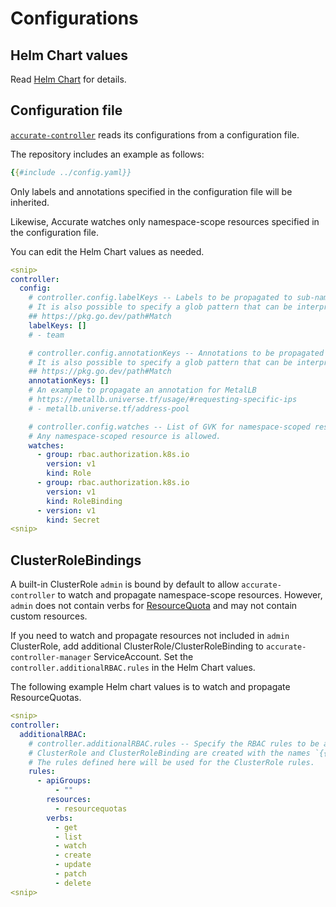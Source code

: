 # Configurations

## Helm Chart values

Read [Helm Chart](helm.md) for details.

## Configuration file

[`accurate-controller`](accurate-controller.md) reads its configurations from a configuration file.

The repository includes an example as follows:

```yaml
{{#include ../config.yaml}}
```

Only labels and annotations specified in the configuration file will be inherited.

Likewise, Accurate watches only namespace-scope resources specified in the configuration file.

You can edit the Helm Chart values as needed.

```yaml
<snip>
controller:
  config:
    # controller.config.labelKeys -- Labels to be propagated to sub-namespaces.
    # It is also possible to specify a glob pattern that can be interpreted by Go's "path.Match" func.
    ## https://pkg.go.dev/path#Match
    labelKeys: []
    # - team

    # controller.config.annotationKeys -- Annotations to be propagated to sub-namespaces.
    # It is also possible to specify a glob pattern that can be interpreted by Go's "path.Match" func.
    ## https://pkg.go.dev/path#Match
    annotationKeys: []
    # An example to propagate an annotation for MetalLB
    # https://metallb.universe.tf/usage/#requesting-specific-ips
    # - metallb.universe.tf/address-pool

    # controller.config.watches -- List of GVK for namespace-scoped resources that can be propagated.
    # Any namespace-scoped resource is allowed.
    watches:
      - group: rbac.authorization.k8s.io
        version: v1
        kind: Role
      - group: rbac.authorization.k8s.io
        version: v1
        kind: RoleBinding
      - version: v1
        kind: Secret
<snip>
```

## ClusterRoleBindings

A built-in ClusterRole `admin` is bound by default to allow `accurate-controller` to watch and propagate namespace-scope resources.  However, `admin` does not contain verbs for [ResourceQuota][] and may not contain custom resources.

If you need to watch and propagate resources not included in `admin` ClusterRole, add additional ClusterRole/ClusterRoleBinding to `accurate-controller-manager` ServiceAccount.
Set the `controller.additionalRBAC.rules` in the Helm Chart values.

The following example Helm chart values is to watch and propagate ResourceQuotas.

```yaml
<snip>
controller:
  additionalRBAC:
    # controller.additionalRBAC.rules -- Specify the RBAC rules to be added to the controller.
    # ClusterRole and ClusterRoleBinding are created with the names `{{ release name }}-additional-resources`.
    # The rules defined here will be used for the ClusterRole rules.
    rules:
      - apiGroups:
          - ""
        resources:
          - resourcequotas
        verbs:
          - get
          - list
          - watch
          - create
          - update
          - patch
          - delete
<snip>
```

[ResourceQuota]: https://kubernetes.io/docs/concepts/policy/resource-quotas/
